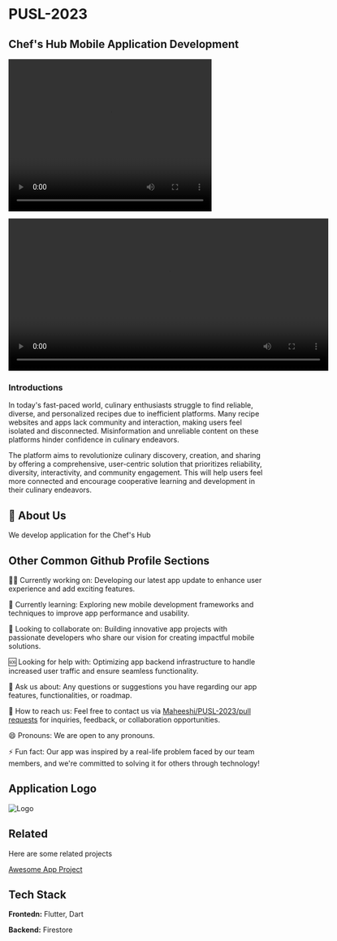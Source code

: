 # PUSL-2023
## Chef's Hub Mobile Application Development

<video width="400" height="300" src="https://github.com/Maheeshi/PUSL-2023/assets/132211856/c8533121-343a-4612-bc90-d1d7ef85bc0c.mp4"></video>


<video width="630" height="300" src="example-video.mp4"></video>

### Introductions
<p>In today's fast-paced world, culinary enthusiasts struggle to find reliable, diverse, and personalized recipes due to inefficient platforms. Many recipe websites and apps lack community and interaction, making users feel isolated and disconnected. Misinformation and unreliable content on these platforms hinder confidence in culinary endeavors.</p> 
<p>The platform aims to revolutionize culinary discovery, creation, and sharing by offering a comprehensive, user-centric solution that prioritizes reliability, diversity, interactivity, and community engagement. This will help users feel more connected and encourage cooperative learning and development in their culinary endeavors.</p>


## 🚀 About Us
We develop application for the Chef's Hub


## Other Common Github Profile Sections
👩‍💻 Currently working on: Developing our latest app update to enhance user experience and add exciting features.

🧠 Currently learning: Exploring new mobile development frameworks and techniques to improve app performance and usability.

🤝 Looking to collaborate on: Building innovative app projects with passionate developers who share our vision for creating impactful mobile solutions.

🆘 Looking for help with: Optimizing app backend infrastructure to handle increased user traffic and ensure seamless functionality.

💬 Ask us about: Any questions or suggestions you have regarding our app features, functionalities, or roadmap.

📧 How to reach us: Feel free to contact us via [Maheeshi/PUSL-2023/pull requests](https://github.com/Maheeshi/PUSL-2023/pulls) for inquiries, feedback, or collaboration opportunities.

😄 Pronouns: We are open to any pronouns.

⚡️ Fun fact: Our app was inspired by a real-life problem faced by our team members, and we're committed to solving it for others through technology!


## Application Logo
    
![Logo](https://raw.githubusercontent.com/Maheeshi/PUSL-2023/main/assets/logochefHub.png)


## Related

Here are some related projects

[Awesome App Project](https://github.com/Maheeshi/PUSL-2023)


## Tech Stack

**Frontedn:** Flutter, Dart

**Backend:** Firestore


